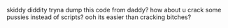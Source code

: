 skiddy diddity tryna dump this code from daddy? how about u crack some pussies instead of scripts? ooh its easier than cracking bitches?
